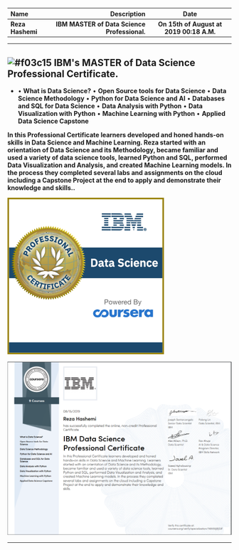 | Name | Description | Date
| :- |-------------: | :-:
| **Reza Hashemi**| **IBM MASTER of Data Science Professional.**  | __On 15th of August at 2019 00:18 A.M.__
__ __ __
## ![#f03c15](https://placehold.it/15/f03c15/000000?text=+) IBM's MASTER of Data Science Professional Certificate.


- • **What is Data Science?**
• **Open Source tools for Data Science**
• **Data Science Methodology**
• **Python for Data Science and AI**
• **Databases and SQL for Data Science**
• **Data Analysis with Python**
• **Data Visualization with Python**
• **Machine Learning with Python**
• **Applied Data Science Capstone**

__In this Professional Certificate learners developed and honed
hands-on skills in Data Science and Machine Learning. Reza
started with an orientation of Data Science and its Methodology,
became familiar and used a variety of data science tools, learned
Python and SQL, performed Data Visualization and Analysis, and
created Machine Learning models. In the process they completed
several labs and assignments on the cloud including a Capstone
Project at the end to apply and demonstrate their knowledge and
skills..__

![IBM Master of Data Science Certification](Professional_Certificate_Data_Science_Final_Draft_Blue_Text.png)

![IBM Master of Data Science Certification](IBM%20Data%20Science%20Professional%20Certificate.PNG)
__ __ __
